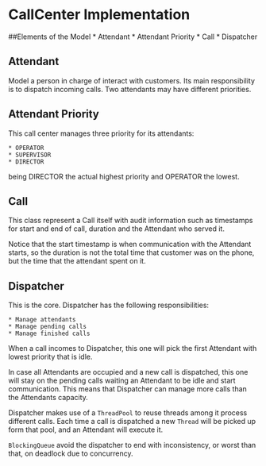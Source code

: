 # CallCenter Implementation

##Elements of the Model
    * Attendant
    * Attendant Priority
    * Call
    * Dispatcher
    
## Attendant

Model a person in charge of interact with customers. 
Its main responsibility is to dispatch incoming calls.
Two attendants may have different priorities. 

## Attendant Priority

This call center manages three priority for its attendants:

    * OPERATOR
    * SUPERVISOR
    * DIRECTOR

being DIRECTOR the actual highest priority and OPERATOR the lowest.

## Call

This class represent a Call itself with audit information such as timestamps 
for start and end of call, duration and the Attendant who served it. 

Notice that the start timestamp is when communication with the Attendant starts, 
so the duration is not the total time that customer was on the phone, but the time
that the attendant spent on it.

## Dispatcher

This is the core. Dispatcher has the following responsibilities: 

    * Manage attendants
    * Manage pending calls
    * Manage finished calls
    
 When a call incomes to Dispatcher, this one will pick the first Attendant with
 lowest priority that is idle. 
 
 In case all Attendants are occupied and a new call is dispatched, this one will stay
 on the pending calls waiting an Attendant to be idle and start communication. This means
 that Dispatcher can manage more calls than the Attendants capacity.
 
 Dispatcher makes use of a `ThreadPool` to reuse threads among it process different calls. 
 Each time a call is dispatched a new `Thread` will be picked up form that pool, and an Attendant will
 execute it.
 
 `BlockingQueue` avoid the dispatcher to end with inconsistency, or worst than that, on deadlock due to
 concurrency.
 